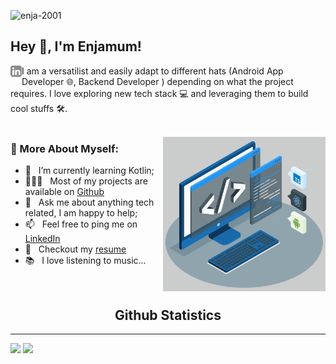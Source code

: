 ![enja-2001](https://socialify.git.ci/enja-2001/enja-2001/image?description=1&descriptionEditable=I%20am%20an%20Android%20Developer&font=KoHo&logo=https%3A%2F%2Ftechcrunch.com%2Fwp-content%2Fuploads%2F2020%2F10%2Fimage9.png&owner=1&pattern=Formal%20Invitation&theme=Light)
## Hey 👋, I'm Enjamum!
<a href='https://www.linkedin.com/in/md-enjamum-hossain-a2a46a202/'><img align='left' alt="linkedin" src="https://github.com/dsnehasish74/dsnehasish74/blob/main/assets/linkedin.svg" height='18px'/></a>


I am a versatilist and easily adapt to different hats (Android App Developer 🌐, Backend Developer ) depending on what the project requires. I love exploring new tech stack 💻 and leveraging them to build cool stuffs 🛠️. 
<br/>
<br/>

<img align="right" alt="GIF" src="https://raw.githubusercontent.com/dsnehasish74/dsnehasish74/main/techstack.gif" width="260px"/>
  
### 🧐 More About Myself:
- 🌱 &nbsp; I’m currently learning Kotlin; 
- 👨🏻‍💻 &nbsp; Most of my projects are available on [Github](https://github.com/enja-2001?tab=repositories)
- 💬 &nbsp; Ask me about anything tech related, I am happy to help;
- 📫 &nbsp; Feel free to ping me on [LinkedIn](https://www.linkedin.com/in/md-enjamum-hossain-a2a46a202/)
- 📝 &nbsp; Checkout my [resume](https://drive.google.com/file/d/1OWLLnxkNLPUJ5EYcG6RtiXh46n4qmr9m/view?usp=sharing)
- 📚 &nbsp; I love listening to music...
<br>

<h2 align="center">Github Statistics </h2>
<hr>


<p float="center">
  <img src="https://github-readme-stats.vercel.app/api?username=enja-2001&count_private=true&show_icons=true&hide=issues,contribs"/>
  <img src="https://github-readme-stats.vercel.app/api/top-langs/?username=enja-2001&langs_count=8"/> 
</p>

